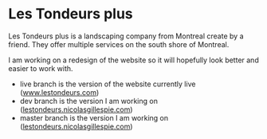 # Les Tondeurs plus

<p>Les Tondeurs plus is a landscaping company from Montreal create by a friend. They offer multiple services on the south shore of Montreal.</p>

<p>I am working on a redesign of the website so it will hopefully look better and easier to work with.</p>

<ul>
<li>live branch is the version of the website currently live (<a href="www.lestondeurs.com">www.lestondeurs.com</a>)</li>
  <li>dev branch is the version I am working on (<a href="lestondeurs.nicolasgillespie.com">lestondeurs.nicolasgillespie.com</a>)</li>
  <li>master branch is the version I am working on (<a href="lestondeurs.nicolasgillespie.com">lestondeurs.nicolasgillespie.com</a>)</li>
</ul>

